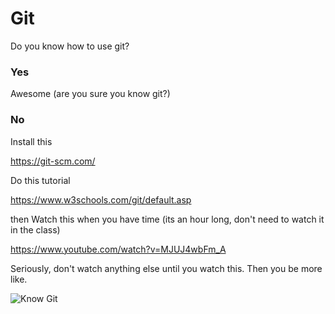 

# Git

Do you know how to use git? 

### Yes

Awesome (are you sure you know git?)

### No

Install this

https://git-scm.com/

Do this tutorial

https://www.w3schools.com/git/default.asp

then Watch this when you have time (its an hour long, don't need to watch it in the class)

https://www.youtube.com/watch?v=MJUJ4wbFm_A

Seriously, don't watch anything else until you watch this. Then you be more like. 

![Know Git](https://raw.githubusercontent.com/kramit/MSU20201/f673664b571839add1f6f235f9037e7aa0cb3a96/Images/i-know-git-basics.jpg?token=ABH7DPFN2EQHSSMXH2G7473BCECJK)




